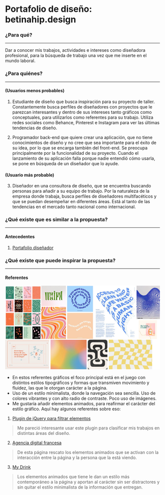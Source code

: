 # Portafolio de diseño: betinahip.design

### **¿Para qué?**
---
Dar a conocer mis trabajos, actividades e intereses como diseñadora profesional, para la búsqueda de trabajo una vez que me inserte en el mundo laboral.

### **¿Para quiénes?**  
---
#### (Usuarios menos probables)
1. Estudiante de diseño que busca inspiración para su proyecto de taller. Constantemente busca perfiles de diseñadores con proyectos que le parezcan interesantes y dentro de sus intereses tanto gráficos como conceptuales, para utilizarlos como referentes para su trabajo. Utiliza redes sociales como Behance, Pinterest e Instagram para ver las últimas tendencias de diseño.

2. Programador back-end que quiere crear una aplicación, que no tiene conocimientos de diseño y no cree que sea importante para el éxito de su idea, por lo que se encarga también del front-end. Se preocupa principalmente por la funcionalidad de su proyecto. Cuando el lanzamiento de su aplicación falla porque nadie entendió cómo usarla, se pone en búsqueda de un diseñador que lo ayude.

#### (Usuario más probable)
3. Diseñador en una consultora de diseño, que se encuentra buscando personas para añadir a su equipo de trabajo. Por la naturaleza de la empresa donde trabaja, busca perfiles de diseñadores multifacéticos y que se puedan desempeñar en diferentes áreas. Está al tanto de las tendencias en el mercado tanto nacional como internacional.

### **¿Qué existe que es similar a la propuesta?** 
--------

#### Antecedentes

1. [Portafolio diseñador](http://allancoutachot.fr/)
> 

### **¿Qué existe que puede inspirar la propuesta?**
--------

#### Referentes

![alt text](/imagenes-14/referentes.png)

+ En estos referentes gráficos el foco principal está en el juego con distintos estilos tipográficos y formas que transmiven movimiento y fluidez, las que le otorgan carácter a la página. 
+ Uso de un estilo minimalista, donde la navegación sea sencilla. Uso de colores vibrantes y con alto radio de contraste. Poco uso de imágenes.
+ Me gustaría añadir elementos animados, para reafirmar el carácter del estilo gráfico. Aquí hay algunos referentes sobre eso:

1. [Plugin de jQuery para filtrar elementos](https://isotope.metafizzy.co/)
> Me pareció interesante usar este plugin para clasificar mis trabajos en distintas áreas del diseño.

2. [Agencia digital francesa]( https://www.agencekali.fr/)
> De esta página rescato los elementos animados que se activan con la interacción entre la página y la persona que la está viendo. 

3. [My Drink](https://www.my-drink.ch/)
> Los elementos animados que tiene le dan un estilo más contemporáneo a la página y aportan al carácter sin ser distractores y sin quitar el estilo minimalista de la información que entregan.
